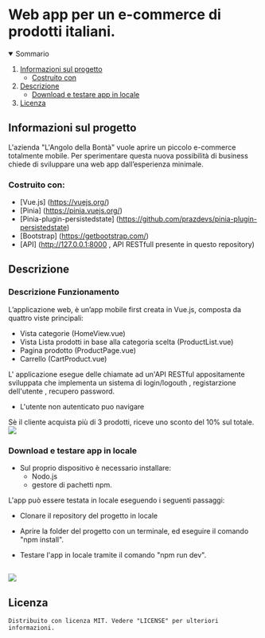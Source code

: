 <h1 algin="center">Web app per un e-commerce di prodotti italiani.</h1>

<details open="open">
  <summary>Sommario</summary>
  <ol>
    <li>
      <a href="#informazioni-sul-progetto">Informazioni sul progetto</a>
      <ul>
        <li><a href="#costruito-con">Costruito con</a></li>
      </ul>
    </li>
   <li><a href="#descrizione">Descrizione</a>
     <ul>
        <li><a href="#Download-e-testare-app-in-locale">Download e testare app in locale</a></li>
      </ul>
    </li>
   <li><a href="#licenza">Licenza</a></li>
  <ol>
</details>

<!-- Informazioni sul progetto-->

## Informazioni sul progetto

L'azienda "L'Angolo della Bontà"  vuole aprire un piccolo e-commerce totalmente mobile. Per sperimentare questa nuova possibilità di business chiede di sviluppare una  web app dall’esperienza minimale.

#### <h3>Costruito con:</h3>

- [Vue.js] (https://vuejs.org/)
- [Pinia] (https://pinia.vuejs.org/)
- [Pinia-plugin-persistedstate] (https://github.com/prazdevs/pinia-plugin-persistedstate)
- [Bootstrap] (https://getbootstrap.com/)
- [API] (http://127.0.0.1:8000 , API RESTfull presente in questo repository)

<!--Descrizione-->

## Descrizione

### Descrizione Funzionamento

L’applicazione web, è un’app mobile first creata in Vue.js, composta da quattro viste principali:

 - Vista categorie  (HomeView.vue)
 - Vista Lista prodotti in base alla categoria scelta (ProductList.vue)
 - Pagina prodotto (ProductPage.vue)
 - Carrello (CartProduct.vue)

L' applicazione esegue delle chiamate ad un'API RESTful appositamente sviluppata che implementa un sistema di login/logouth , registarzione dell'utente , recupero password. 

- L'utente non autenticato puo navigare 

Sè il cliente acquista più di 3 prodotti, riceve uno sconto del 10% sul totale.
![](/src/assets/img/imgdescr.png) 

### Download e testare app in locale

- Sul proprio dispositivo è necessario installare: 
   - Nodo.js
   - gestore di pachetti npm. 

L'app può essere testata in locale eseguendo i seguenti passaggi:

- Clonare il repository del progetto in locale 

- Aprire la folder del progetto con un terminale, ed eseguire il comando "npm install".

- Testare l'app in locale tramite il comando "npm run dev".
##
![](/src/assets/img/run.png)

## Licenza

    Distribuito con licenza MIT. Vedere "LICENSE" per ulteriori informazioni.

